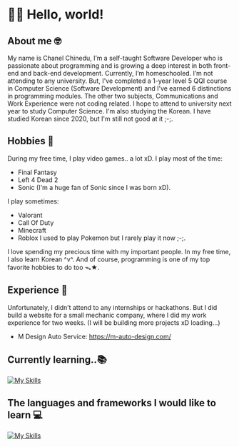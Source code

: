 # 👋🏼 Hello, world! 

## About me 🤓
My name is Chanel Chinedu, I’m a self-taught Software Developer who is passionate about programming and is growing a deep interest in both front-end and back-end development. Currently, I’m homeschooled. I’m not attending to any university. But, I've completed a 1-year level 5 QQI course in Computer Science (Software Development) and I’ve earned 6 distinctions in programming modules. The other two subjects, Communications and Work Experience were not coding related. I hope to attend to university next year to study Computer Science. 
I'm also studying the Korean. I have studied Korean since 2020, but I'm still not good at it ;-;. 

## Hobbies 💫
During my free time, I play video games.. a lot xD. I play most of the time: 
- Final Fantasy
- Left 4 Dead 2
- Sonic (I'm a huge fan of Sonic since I was born xD).

I play sometimes:
- Valorant
- Call Of Duty
- Minecraft
- Roblox
I used to play Pokemon but I rarely play it now ;-;.

I love spending my precious time with my important people. 
In my free time, I also learn Korean ^v^. 
And of course, programming is one of my top favorite hobbies to do too ᯓ★.

## Experience 🤔
Unfortunately, I didn’t attend to any internships or hackathons. But I did build a website for a small mechanic company, where I did my work experience for two weeks. (I will be building more projects xD loading...) 
  - M Design Auto Service: https://m-auto-design.com/

## Currently learning..📚 
[![My Skills](https://skillicons.dev/icons?i=html,css,js,git,react)](https://skillicons.dev)

## The languages and frameworks I would like to learn 💻 
[![My Skills](https://skillicons.dev/icons?i=ts,python,java,nextjs,nodejs,express)](https://skillicons.dev)

